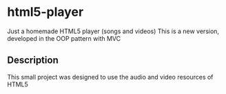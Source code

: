 # html5-player

Just a homemade HTML5 player (songs and videos)
This is a new version, developed in the OOP pattern with MVC

## Description

This small project was designed to use the audio and video resources of HTML5
